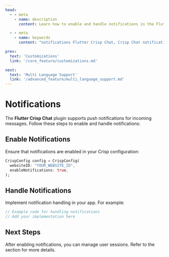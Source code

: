 ```yaml
---
head:
  - - meta
    - name: description
      content: Learn how to enable and handle notifications in the Flutter Crisp Chat plugin.

  - - meta
    - name: keywords
      content: "notifications Flutter Crisp Chat, Crisp Chat notifications, Flutter Crisp Chat push notifications"

prev:
  text: 'Customizations'
  link: '/core_feature/customizations.md'

next:
  text: 'Multi Language Support'
  link: '/advanced_feature/multi_language_support.md'
---
```


# Notifications

The **Flutter Crisp Chat** plugin supports push notifications for incoming messages. Follow these steps to enable and handle notifications:

## Enable Notifications

Ensure that notifications are enabled in your Crisp configuration:

```dart
CrispConfig config = CrispConfig(
  websiteID: "YOUR_WEBSITE_ID",
  enableNotifications: true,
);
```

## Handle Notifications

Implement notification handling in your app. For example:

```dart
// Example code for handling notifications
// Add your implementation here
```

## Next Steps

After enabling notifications, you can manage user sessions. Refer to the  section for more details.
